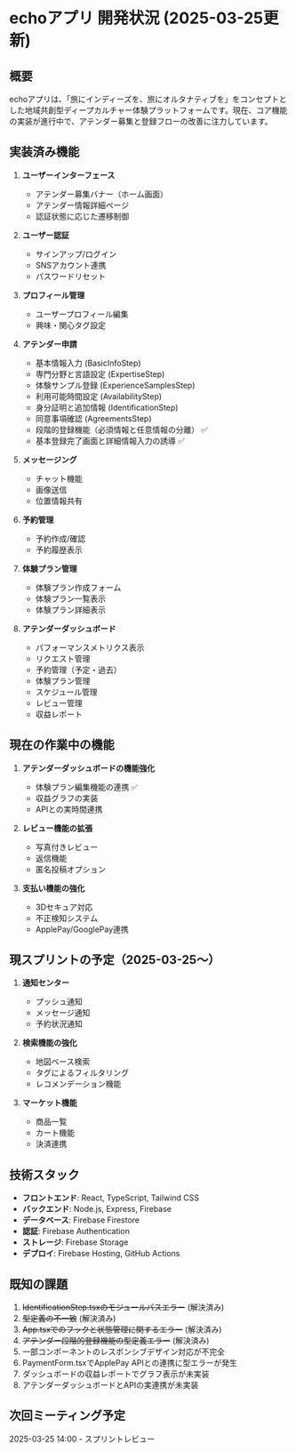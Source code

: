# echoアプリ 開発状況 (2025-03-25更新)

## 概要
echoアプリは、「旅にインディーズを、旅にオルタナティブを」をコンセプトとした地域共創型ディープカルチャー体験プラットフォームです。現在、コア機能の実装が進行中で、アテンダー募集と登録フローの改善に注力しています。

## 実装済み機能

1. **ユーザーインターフェース**
   - アテンダー募集バナー（ホーム画面）
   - アテンダー情報詳細ページ
   - 認証状態に応じた遷移制御

2. **ユーザー認証**
   - サインアップ/ログイン
   - SNSアカウント連携
   - パスワードリセット

3. **プロフィール管理**
   - ユーザープロフィール編集
   - 興味・関心タグ設定

4. **アテンダー申請**
   - 基本情報入力 (BasicInfoStep)
   - 専門分野と言語設定 (ExpertiseStep)
   - 体験サンプル登録 (ExperienceSamplesStep)
   - 利用可能時間設定 (AvailabilityStep)
   - 身分証明と追加情報 (IdentificationStep)
   - 同意事項確認 (AgreementsStep)
   - 段階的登録機能（必須情報と任意情報の分離） ✅
   - 基本登録完了画面と詳細情報入力の誘導 ✅

5. **メッセージング**
   - チャット機能
   - 画像送信
   - 位置情報共有

6. **予約管理**
   - 予約作成/確認
   - 予約履歴表示

7. **体験プラン管理**
   - 体験プラン作成フォーム
   - 体験プラン一覧表示
   - 体験プラン詳細表示

8. **アテンダーダッシュボード**
   - パフォーマンスメトリクス表示
   - リクエスト管理
   - 予約管理（予定・過去）
   - 体験プラン管理
   - スケジュール管理
   - レビュー管理
   - 収益レポート

## 現在の作業中の機能

1. **アテンダーダッシュボードの機能強化**
   - 体験プラン編集機能の連携 ✅
   - 収益グラフの実装
   - APIとの実時間連携

2. **レビュー機能の拡張**
   - 写真付きレビュー
   - 返信機能
   - 匿名投稿オプション

3. **支払い機能の強化**
   - 3Dセキュア対応
   - 不正検知システム
   - ApplePay/GooglePay連携

## 現スプリントの予定（2025-03-25〜）

1. **通知センター**
   - プッシュ通知
   - メッセージ通知
   - 予約状況通知

2. **検索機能の強化**
   - 地図ベース検索
   - タグによるフィルタリング
   - レコメンデーション機能

3. **マーケット機能**
   - 商品一覧
   - カート機能
   - 決済連携

## 技術スタック

- **フロントエンド**: React, TypeScript, Tailwind CSS
- **バックエンド**: Node.js, Express, Firebase
- **データベース**: Firebase Firestore
- **認証**: Firebase Authentication
- **ストレージ**: Firebase Storage
- **デプロイ**: Firebase Hosting, GitHub Actions

## 既知の課題

1. ~~IdentificationStep.tsxのモジュールパスエラー~~ (解決済み)
2. ~~型定義の不一致~~ (解決済み)
3. ~~App.tsxでのフックと状態管理に関するエラー~~ (解決済み)
4. ~~アテンダー段階的登録機能の型定義エラー~~ (解決済み)
5. 一部コンポーネントのレスポンシブデザイン対応が不完全
6. PaymentForm.tsxでApplePay APIとの連携に型エラーが発生
7. ダッシュボードの収益レポートでグラフ表示が未実装
8. アテンダーダッシュボードとAPIの実連携が未実装

## 次回ミーティング予定
2025-03-25 14:00 - スプリントレビュー
